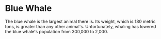 # Blue Whale

The blue whale is the largest animal there is. Its weight, which is 180 metric
tons, is greater than any other animal's. Unfortunately, whaling has lowered the
blue whale's population from 300,000 to 2,000.
